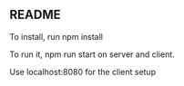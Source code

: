 ## README

To install, run npm install

To run it, npm run start on server and client.

Use localhost:8080 for the client setup